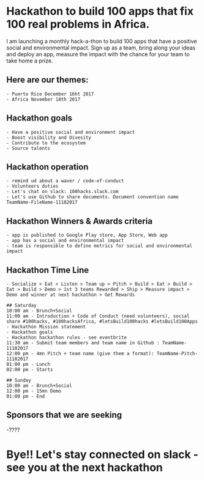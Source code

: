 # Hackathon to build 100 apps that fix 100 real problems in Africa.
I am launching a monthly hack-a-thon to build 100 apps that have a positive social and environmental impact.
Sign up as a team, bring along your ideas and deploy an app, measure the impact with the chance for your team to take home a prize.

## Here are our themes:
```
- Puerto Rico December 16ht 2017
- Africa November 18th 2017
```

## Hackathon goals 
```
- Have a positive social and environment impact
- Boost visibility and Divesity
- Contribute to the ecosystem
- Source talents
```

## Hackathon operation
```
- remind ud about a waver / code-of-conduct
- Volunteers duties
- Let's chat on slack: 100hacks.slack.com 
- Let's use Github to share documents. Document convention name TeamName-FileName-11182017
```
## Hackathon Winners & Awards criteria
```
- app is published to Google Play store, App Store, Web app  
- app has a social and environmental impact
- team is responsible to define metrics for social and environmental impact
```

## Hackathon Time Line
```
- Socialize > Eat > Listen > Team up > Pitch > Build > Eat > Build > Eat > Build > Demo > 1st 3 teams Rewarded > Ship > Measure impact > Demo and winner at next hackathon > Get Rewards
```
```
## Saturday
10:00 am - Brunch+Social
11:00 am - Introduction + Code of Conduct (need volunteers), social share #100hacks, #100hacksAfrica, #letsBuild100hacks #letsBuild100Apps
- Hackathon Mission statement
- Hackathon goals
- Hackathon hackathon rules - see eventbrite
11:30 am - Submit team members and team name in Github : TeamName-11182017
12:00 pm - 4mn Pitch + team name (give them a format): TeamName-Pitch-11182017
01:00 pm - Lunch
02:00 pm - Starts

## Sunday
10:00 am - Brunch+Social
12:00 pm - 15mn Demo
01:00 pm - End
```

## Sponsors that we are seeking
-????

# Bye!! Let's stay connected on slack - see you at the next hackathon
